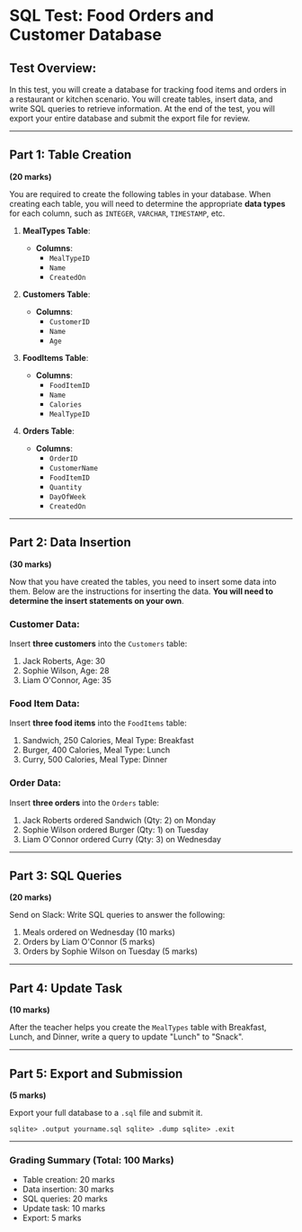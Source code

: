 
# SQL Test: Food Orders and Customer Database

## **Test Overview:**

In this test, you will create a database for tracking food items and orders in a restaurant or kitchen scenario. You will create tables, insert data, and write SQL queries to retrieve information. At the end of the test, you will export your entire database and submit the export file for review.

---

## **Part 1: Table Creation**  
**(20 marks)**

You are required to create the following tables in your database. When creating each table, you will need to determine the appropriate **data types** for each column, such as `INTEGER`, `VARCHAR`, `TIMESTAMP`, etc. 

1. **MealTypes Table**:  
   - **Columns**:  
     - `MealTypeID`  
     - `Name`  
     - `CreatedOn`  

2. **Customers Table**:  
   - **Columns**:  
     - `CustomerID`  
     - `Name`  
     - `Age`  

3. **FoodItems Table**:  
   - **Columns**:  
     - `FoodItemID`  
     - `Name`  
     - `Calories`  
     - `MealTypeID`  

4. **Orders Table**:  
   - **Columns**:  
     - `OrderID`  
     - `CustomerName`  
     - `FoodItemID`  
     - `Quantity`  
     - `DayOfWeek`  
     - `CreatedOn`  

---

## **Part 2: Data Insertion**  
**(30 marks)**

Now that you have created the tables, you need to insert some data into them. Below are the instructions for inserting the data. **You will need to determine the insert statements on your own**.

### **Customer Data**:
Insert **three customers** into the `Customers` table:

1. Jack Roberts, Age: 30  
2. Sophie Wilson, Age: 28  
3. Liam O'Connor, Age: 35  

### **Food Item Data**:
Insert **three food items** into the `FoodItems` table:

1. Sandwich, 250 Calories, Meal Type: Breakfast  
2. Burger, 400 Calories, Meal Type: Lunch  
3. Curry, 500 Calories, Meal Type: Dinner  

### **Order Data**:
Insert **three orders** into the `Orders` table:

1. Jack Roberts ordered Sandwich (Qty: 2) on Monday  
2. Sophie Wilson ordered Burger (Qty: 1) on Tuesday  
3. Liam O'Connor ordered Curry (Qty: 3) on Wednesday  

---

## **Part 3: SQL Queries**  
**(20 marks)**

Send on Slack: Write SQL queries to answer the following:

1. Meals ordered on Wednesday (10 marks)  
2. Orders by Liam O'Connor (5 marks)  
3. Orders by Sophie Wilson on Tuesday (5 marks)

---

## **Part 4: Update Task**  
**(10 marks)**

After the teacher helps you create the `MealTypes` table with Breakfast, Lunch, and Dinner, write a query to update "Lunch" to "Snack".

---

## **Part 5: Export and Submission**  
**(5 marks)**

Export your full database to a `.sql` file and submit it.

`sqlite> .output yourname.sql
sqlite> .dump
sqlite> .exit`

---

### **Grading Summary (Total: 100 Marks)**

- Table creation: 20 marks  
- Data insertion: 30 marks  
- SQL queries: 20 marks  
- Update task: 10 marks  
- Export: 5 marks  
